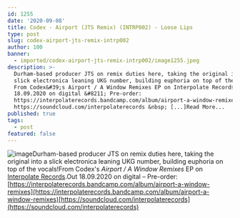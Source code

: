 ```yaml
---
id: 1255
date: '2020-09-08'
title: Codex - Airport (JTS Remix) (INTRP002) - Loose Lips
type: post
slug: codex-airport-jts-remix-intrp002
author: 100
banner:
  - imported/codex-airport-jts-remix-intrp002/image1255.jpeg
description: >-
  Durham-based producer JTS on remix duties here, taking the original into a
  slick electronica leaning UKG number, building euphoria on top of the vocals!
  From Codex&#39;s Airport / A Window Remixes EP on Interpolate Records. Out
  18.09.2020 on digital &#8211; Pre-order:
  https://interpolaterecords.bandcamp.com/album/airport-a-window-remixes
  https://soundcloud.com/interpolaterecords &nbsp; [...]Read More...
published: true
tags:
  - post
featured: false
---
```

![image](../imported/codex-airport-jts-remix-intrp002/image1255.jpeg)Durham-based producer JTS on remix duties here, taking the original into a slick electronica leaning UKG number, building euphoria on top of the vocals!From Codex's _Airport / A Window Remixes_ EP on [Interpolate Records](https://interpolaterecords.bandcamp.com/).Out 18.09.2020 on digital – Pre-order: [https://interpolaterecords.bandcamp.com/album/airport-a-window-remixes](https://interpolaterecords.bandcamp.com/album/airport-a-window-remixes)[https://soundcloud.com/interpolaterecords](https://soundcloud.com/interpolaterecords)